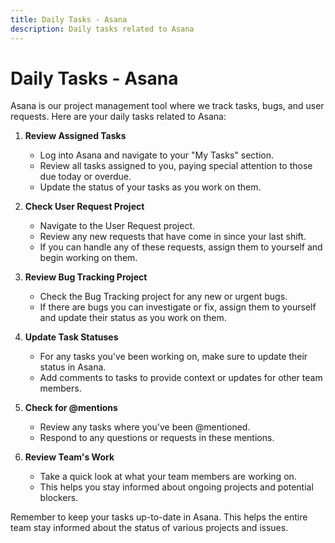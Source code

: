 ```yaml
---
title: Daily Tasks - Asana
description: Daily tasks related to Asana
---
```


# Daily Tasks - Asana

Asana is our project management tool where we track tasks, bugs, and user requests. Here are your daily tasks related to Asana:

1. **Review Assigned Tasks**
   - Log into Asana and navigate to your "My Tasks" section.
   - Review all tasks assigned to you, paying special attention to those due today or overdue.
   - Update the status of your tasks as you work on them.

2. **Check User Request Project**
   - Navigate to the User Request project.
   - Review any new requests that have come in since your last shift.
   - If you can handle any of these requests, assign them to yourself and begin working on them.

3. **Review Bug Tracking Project**
   - Check the Bug Tracking project for any new or urgent bugs.
   - If there are bugs you can investigate or fix, assign them to yourself and update their status as you work on them.

4. **Update Task Statuses**
   - For any tasks you've been working on, make sure to update their status in Asana.
   - Add comments to tasks to provide context or updates for other team members.

5. **Check for @mentions**
   - Review any tasks where you've been @mentioned.
   - Respond to any questions or requests in these mentions.

6. **Review Team's Work**
   - Take a quick look at what your team members are working on.
   - This helps you stay informed about ongoing projects and potential blockers.

Remember to keep your tasks up-to-date in Asana. This helps the entire team stay informed about the status of various projects and issues.
